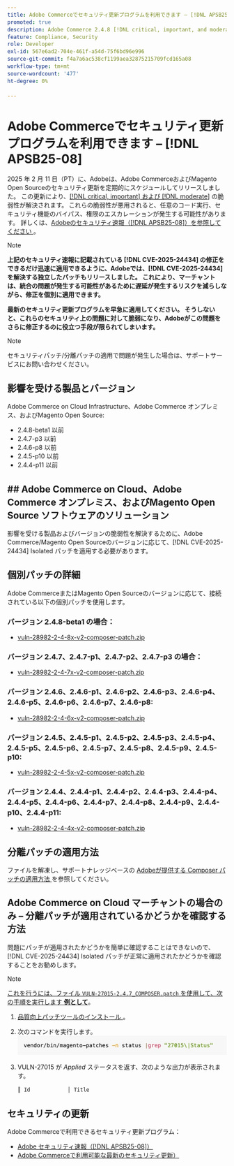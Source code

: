```yaml
---
title: Adobe Commerceでセキュリティ更新プログラムを利用できます – [!DNL APSB25-08]
promoted: true
description: Adobe Commerce 2.4.8 [!DNL critical, important, and moderate vulnerabilities] beta1、2.4.7-p3、2.4.6-p8、2.4.5-p10、2.4.4-p11 およびそれ以前のバージョンを修正するための分離パッチを適用します。
feature: Compliance, Security
role: Developer
exl-id: 567e6ad2-704e-461f-a54d-75f6bd96e996
source-git-commit: f4a7a6ac538cf1199aea32875215709fcd165a08
workflow-type: tm+mt
source-wordcount: '477'
ht-degree: 0%

---
```


# Adobe Commerceでセキュリティ更新プログラムを利用できます – [!DNL APSB25-08]

2025 年 2 月 11 日（PT）に、Adobeは、Adobe CommerceおよびMagento Open Sourceのセキュリティ更新を定期的にスケジュールしてリリースしました。 この更新により、[[!DNL critical, important] および  [!DNL moderate]](https://helpx.adobe.com/security/severity-ratings.html) の脆弱性が解決されます。 これらの脆弱性が悪用されると、任意のコード実行、セキュリティ機能のバイパス、権限のエスカレーションが発生する可能性があります。 詳しくは、[Adobeのセキュリティ速報（[!DNL APSB25-08]）を参照してください ](https://helpx.adobe.com/security/products/magento/apsb25-08.html)。

>[!NOTE]
>
>**上記のセキュリティ速報に記載されている [!DNL CVE-2025-24434] の修正をできるだけ迅速に適用できるように、Adobeでは、[!DNL CVE-2025-24434] を解決する独立したパッチもリリースしました。 これにより、マーチャントは、統合の問題が発生する可能性があるために遅延が発生するリスクを減らしながら、修正を個別に適用できます。**

**最新のセキュリティ更新プログラムを早急に適用してください。 そうしないと、これらのセキュリティ上の問題に対して脆弱になり、Adobeがこの問題をさらに修正するのに役立つ手段が限られてしまいます。**

>[!NOTE]
>
>セキュリティパッチ/分離パッチの適用で問題が発生した場合は、サポートサービスにお問い合わせください。

## 影響を受ける製品とバージョン

Adobe Commerce on Cloud Infrastructure、Adobe Commerce オンプレミス、およびMagento Open Source:

* 2.4.8-beta1 以前
* 2.4.7-p3 以前
* 2.4.6-p8 以前
* 2.4.5-p10 以前
* 2.4.4-p11 以前

## ## Adobe Commerce on Cloud、Adobe Commerce オンプレミス、およびMagento Open Source ソフトウェアのソリューション

影響を受ける製品およびバージョンの脆弱性を解決するために、Adobe Commerce/Magento Open Sourceのバージョンに応じて、[!DNL CVE-2025-24434] Isolated パッチを適用する必要があります。

## 個別パッチの詳細

Adobe CommerceまたはMagento Open Sourceのバージョンに応じて、接続されている以下の個別パッチを使用します。

### バージョン 2.4.8-beta1 の場合：

* [vuln-28982-2-4-8x-v2-composer-patch.zip](assets/vuln-28982-2-4-8x-v2-composer-patch.zip)

### バージョン 2.4.7、2.4.7-p1、2.4.7-p2、2.4.7-p3 の場合：

* [vuln-28982-2-4-7x-v2-composer-patch.zip](assets/vuln-28982-2-4-7x-v2-composer-patch.zip)

### バージョン 2.4.6、2.4.6-p1、2.4.6-p2、2.4.6-p3、2.4.6-p4、2.4.6-p5、2.4.6-p6、2.4.6-p7、2.4.6-p8:

* [vuln-28982-2-4-6x-v2-composer-patch.zip](assets/vuln-28982-2-4-6x-v2-composer-patch.zip)

### バージョン 2.4.5、2.4.5-p1、2.4.5-p2、2.4.5-p3、2.4.5-p4、2.4.5-p5、2.4.5-p6、2.4.5-p7、2.4.5-p8、2.4.5-p9、2.4.5-p10:

* [vuln-28982-2-4-5x-v2-composer-patch.zip](assets/vuln-28982-2-4-5x-v2-composer-patch.zip)

### バージョン 2.4.4、2.4.4-p1、2.4.4-p2、2.4.4-p3、2.4.4-p4、2.4.4-p5、2.4.4-p6、2.4.4-p7、2.4.4-p8、2.4.4-p9、2.4.4-p10、2.4.4-p11:

* [vuln-28982-2-4-4x-v2-composer-patch.zip](assets/vuln-28982-2-4-4x-v2-composer-patch.zip)


## 分離パッチの適用方法

ファイルを解凍し、サポートナレッジベースの [Adobeが提供する Composer パッチの適用方法 ](https://experienceleague.adobe.com/docs/commerce-knowledge-base/kb/how-to/how-to-apply-a-composer-patch-provided-by-magento.html) を参照してください。

## Adobe Commerce on Cloud マーチャントの場合のみ – 分離パッチが適用されているかどうかを確認する方法

問題にパッチが適用されたかどうかを簡単に確認することはできないので、[!DNL CVE-2025-24434] Isolated パッチが正常に適用されたかどうかを確認することをお勧めします。

>[!NOTE]
>
><u> これを行うには、ファイル `VULN-27015-2.4.7_COMPOSER.patch` を使用して、次の手順を実行します **例として**</u>。

1. [ 品質向上パッチツールのインストール ](https://experienceleague.adobe.com/docs/commerce-operations/tools/quality-patches-tool/usage.html)。
1. 次のコマンドを実行します。<br>
   ![cve-2024-34102-tell-if-patch-applied-code](assets/cve-2024-34102-tell-if-patch-applied-code.png)
1. VULN-27015 が *Applied* ステータスを返す、次のような出力が表示されます。

   ```bash
   ║ Id            │ Title                                                        │ Category        │ Origin                 │ Status      │ Details                                          ║ ║ N/A           │ ../m2-hotfixes/VULN-27015-2.4.7_COMPOSER_patch.patch      │ Other           │ Local                  │ Applied     │ Patch type: Custom                                
   ```

<!-- For Step 2:
     ```bash
    vendor/bin/magento-patches -n status |grep "27015\|Status"
     ```
-->

## セキュリティの更新

Adobe Commerceで利用できるセキュリティ更新プログラム：

* [Adobe セキュリティ速報（[!DNL APSB25-08]） ](https://helpx.adobe.com/security/products/magento/apsb25-08.html)
* [Adobe Commerceで利用可能な最新のセキュリティ更新） ](https://helpx.adobe.com/security/products/magento.html)
